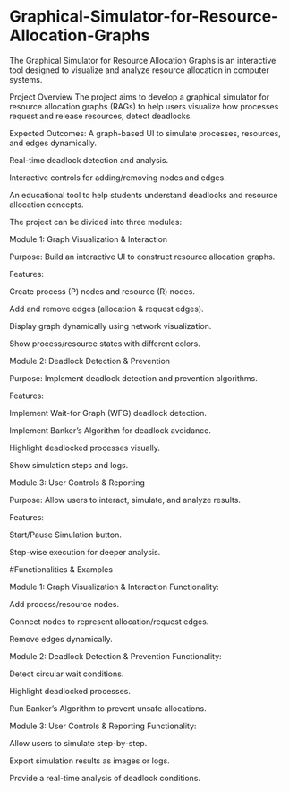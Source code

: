 # Graphical-Simulator-for-Resource-Allocation-Graphs
The Graphical Simulator for Resource Allocation Graphs is an interactive tool designed to visualize and analyze resource allocation in computer systems.

Project Overview
The project aims to develop a graphical simulator for resource allocation graphs (RAGs) to help users visualize how processes request and release resources, detect deadlocks.

Expected Outcomes:
A graph-based UI to simulate processes, resources, and edges dynamically.

Real-time deadlock detection and analysis.

Interactive controls for adding/removing nodes and edges.

An educational tool to help students understand deadlocks and resource allocation concepts.

The project can be divided into three modules:

Module 1: Graph Visualization & Interaction

Purpose: Build an interactive UI to construct resource allocation graphs.

Features:

Create process (P) nodes and resource (R) nodes.

Add and remove edges (allocation & request edges).

Display graph dynamically using network visualization.

Show process/resource states with different colors.

Module 2: Deadlock Detection & Prevention

Purpose: Implement deadlock detection and prevention algorithms.

Features:

Implement Wait-for Graph (WFG) deadlock detection.

Implement Banker’s Algorithm for deadlock avoidance.

Highlight deadlocked processes visually.

Show simulation steps and logs.

Module 3: User Controls & Reporting

Purpose: Allow users to interact, simulate, and analyze results.

Features:

Start/Pause Simulation button.

Step-wise execution for deeper analysis.

#Functionalities & Examples

Module 1: Graph Visualization & Interaction
Functionality:

Add process/resource nodes.

Connect nodes to represent allocation/request edges.

Remove edges dynamically.


Module 2: Deadlock Detection & Prevention
Functionality:

Detect circular wait conditions.

Highlight deadlocked processes.

Run Banker’s Algorithm to prevent unsafe allocations.


Module 3: User Controls & Reporting
Functionality:

Allow users to simulate step-by-step.

Export simulation results as images or logs.

Provide a real-time analysis of deadlock conditions.
